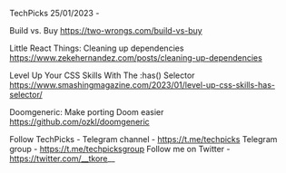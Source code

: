 TechPicks 25/01/2023 -

Build vs. Buy
https://two-wrongs.com/build-vs-buy

Little React Things: Cleaning up dependencies
https://www.zekehernandez.com/posts/cleaning-up-dependencies

Level Up Your CSS Skills With The :has() Selector
https://www.smashingmagazine.com/2023/01/level-up-css-skills-has-selector/

Doomgeneric: Make porting Doom easier
https://github.com/ozkl/doomgeneric

Follow TechPicks -
Telegram channel - https://t.me/techpicks
Telegram group - https://t.me/techpicksgroup
Follow me on Twitter - https://twitter.com/__tkore__